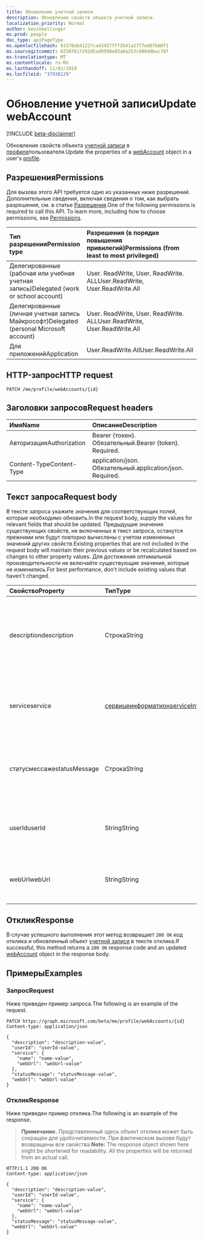 ```yaml
---
title: Обновление учетной записи
description: Обновление свойств объекта учетной записи.
localization_priority: Normal
author: kevinbellinger
ms.prod: people
doc_type: apiPageType
ms.openlocfilehash: 93378ab41227ca43457fff2b41a27f7ed07bb0f1
ms.sourcegitcommit: 62507617292d5ad8598e83a8a253c986d9bac787
ms.translationtype: MT
ms.contentlocale: ru-RU
ms.lasthandoff: 11/02/2019
ms.locfileid: "37938129"
---
```

# <a name="update-webaccount"></a><span data-ttu-id="76613-103">Обновление учетной записи</span><span class="sxs-lookup"><span data-stu-id="76613-103">Update webAccount</span></span>

[!INCLUDE [beta-disclaimer](../../includes/beta-disclaimer.md)]

<span data-ttu-id="76613-104">Обновление свойств объекта [учетной записи](../resources/webaccount.md) в [профиле](../resources/profile.md)пользователя.</span><span class="sxs-lookup"><span data-stu-id="76613-104">Update the properties of a [webAccount](../resources/webaccount.md) object in a user's [profile](../resources/profile.md).</span></span>

## <a name="permissions"></a><span data-ttu-id="76613-105">Разрешения</span><span class="sxs-lookup"><span data-stu-id="76613-105">Permissions</span></span>

<span data-ttu-id="76613-p101">Для вызова этого API требуется одно из указанных ниже разрешений. Дополнительные сведения, включая сведения о том, как выбрать разрешения, см. в статье [Разрешения](/graph/permissions-reference).</span><span class="sxs-lookup"><span data-stu-id="76613-p101">One of the following permissions is required to call this API. To learn more, including how to choose permissions, see [Permissions](/graph/permissions-reference).</span></span>

| <span data-ttu-id="76613-108">Тип разрешения</span><span class="sxs-lookup"><span data-stu-id="76613-108">Permission type</span></span>                        | <span data-ttu-id="76613-109">Разрешения (в порядке повышения привилегий)</span><span class="sxs-lookup"><span data-stu-id="76613-109">Permissions (from least to most privileged)</span></span> |
|:---------------------------------------|:--------------------------------------------|
| <span data-ttu-id="76613-110">Делегированные (рабочая или учебная учетная запись)</span><span class="sxs-lookup"><span data-stu-id="76613-110">Delegated (work or school account)</span></span>     | <span data-ttu-id="76613-111">User. ReadWrite, User. ReadWrite. ALL</span><span class="sxs-lookup"><span data-stu-id="76613-111">User.ReadWrite, User.ReadWrite.All</span></span>          |
| <span data-ttu-id="76613-112">Делегированные (личная учетная запись Майкрософт)</span><span class="sxs-lookup"><span data-stu-id="76613-112">Delegated (personal Microsoft account)</span></span> | <span data-ttu-id="76613-113">User. ReadWrite, User. ReadWrite. ALL</span><span class="sxs-lookup"><span data-stu-id="76613-113">User.ReadWrite, User.ReadWrite.All</span></span>          |
| <span data-ttu-id="76613-114">Для приложений</span><span class="sxs-lookup"><span data-stu-id="76613-114">Application</span></span>                            | <span data-ttu-id="76613-115">User.ReadWrite.All</span><span class="sxs-lookup"><span data-stu-id="76613-115">User.ReadWrite.All</span></span>                          |

## <a name="http-request"></a><span data-ttu-id="76613-116">HTTP-запрос</span><span class="sxs-lookup"><span data-stu-id="76613-116">HTTP request</span></span>

<!-- { "blockType": "ignored" } -->

```http
PATCH /me/profile/webAccounts/{id}
```

## <a name="request-headers"></a><span data-ttu-id="76613-117">Заголовки запросов</span><span class="sxs-lookup"><span data-stu-id="76613-117">Request headers</span></span>

| <span data-ttu-id="76613-118">Имя</span><span class="sxs-lookup"><span data-stu-id="76613-118">Name</span></span>           |<span data-ttu-id="76613-119">Описание</span><span class="sxs-lookup"><span data-stu-id="76613-119">Description</span></span>                  |
|:---------------|:----------------------------|
| <span data-ttu-id="76613-120">Авторизация</span><span class="sxs-lookup"><span data-stu-id="76613-120">Authorization</span></span>  | <span data-ttu-id="76613-p102">Bearer {токен}. Обязательный.</span><span class="sxs-lookup"><span data-stu-id="76613-p102">Bearer {token}. Required.</span></span>   |
| <span data-ttu-id="76613-123">Content-Type</span><span class="sxs-lookup"><span data-stu-id="76613-123">Content-Type</span></span>   | <span data-ttu-id="76613-p103">application/json. Обязательный.</span><span class="sxs-lookup"><span data-stu-id="76613-p103">application/json. Required.</span></span> |


## <a name="request-body"></a><span data-ttu-id="76613-126">Текст запроса</span><span class="sxs-lookup"><span data-stu-id="76613-126">Request body</span></span>

<span data-ttu-id="76613-127">В тексте запроса укажите значения для соответствующих полей, которые необходимо обновить.</span><span class="sxs-lookup"><span data-stu-id="76613-127">In the request body, supply the values for relevant fields that should be updated.</span></span> <span data-ttu-id="76613-128">Предыдущие значения существующих свойств, не включенных в текст запроса, останутся прежними или будут повторно вычислены с учетом измененных значений других свойств.</span><span class="sxs-lookup"><span data-stu-id="76613-128">Existing properties that are not included in the request body will maintain their previous values or be recalculated based on changes to other property values.</span></span> <span data-ttu-id="76613-129">Для достижения оптимальной производительности не включайте существующие значения, которые не изменились.</span><span class="sxs-lookup"><span data-stu-id="76613-129">For best performance, don't include existing values that haven't changed.</span></span>

| <span data-ttu-id="76613-130">Свойство</span><span class="sxs-lookup"><span data-stu-id="76613-130">Property</span></span>     | <span data-ttu-id="76613-131">Тип</span><span class="sxs-lookup"><span data-stu-id="76613-131">Type</span></span>                                                    | <span data-ttu-id="76613-132">Описание</span><span class="sxs-lookup"><span data-stu-id="76613-132">Description</span></span>                                                                                     |
|:-------------|:--------------------------------------------------------|:------------------------------------------------------------------------------------------------|
|<span data-ttu-id="76613-133">description</span><span class="sxs-lookup"><span data-stu-id="76613-133">description</span></span>   |<span data-ttu-id="76613-134">Строка</span><span class="sxs-lookup"><span data-stu-id="76613-134">String</span></span>                                                   | <span data-ttu-id="76613-135">Содержит описание, предоставленное пользователем для учетной записи службы, на которую выполняется ссылка.</span><span class="sxs-lookup"><span data-stu-id="76613-135">Contains the description the user has provided for the account on the service being referenced.</span></span> |
|<span data-ttu-id="76613-136">service</span><span class="sxs-lookup"><span data-stu-id="76613-136">service</span></span>       |[<span data-ttu-id="76613-137">сервицеинформатион</span><span class="sxs-lookup"><span data-stu-id="76613-137">serviceInformation</span></span>](../resources/serviceinformation.md) | <span data-ttu-id="76613-138">Представляет основные описательные данные об облачной службе, предоставленной пользователем.</span><span class="sxs-lookup"><span data-stu-id="76613-138">Represents the basic descriptive data about cloud service provided by a user.</span></span>                   |
|<span data-ttu-id="76613-139">статусмессаже</span><span class="sxs-lookup"><span data-stu-id="76613-139">statusMessage</span></span> |<span data-ttu-id="76613-140">Строка</span><span class="sxs-lookup"><span data-stu-id="76613-140">String</span></span>                                                   | <span data-ttu-id="76613-141">Содержит сообщение о состоянии от облачной службы, если оно предоставлено или синхронизировано.</span><span class="sxs-lookup"><span data-stu-id="76613-141">Contains a status message from the cloud service if provided or synchronized.</span></span>                   |
|<span data-ttu-id="76613-142">userId</span><span class="sxs-lookup"><span data-stu-id="76613-142">userId</span></span>        |<span data-ttu-id="76613-143">String</span><span class="sxs-lookup"><span data-stu-id="76613-143">String</span></span>                                                   | <span data-ttu-id="76613-144">Имя пользователя, отображаемое для учетной записи Account (например, @kevinb).</span><span class="sxs-lookup"><span data-stu-id="76613-144">The user name  displayed for the webaccount (for example, @kevinb).</span></span>                                       |
|<span data-ttu-id="76613-145">webUrl</span><span class="sxs-lookup"><span data-stu-id="76613-145">webUrl</span></span>        |<span data-ttu-id="76613-146">String</span><span class="sxs-lookup"><span data-stu-id="76613-146">String</span></span>                                                   | <span data-ttu-id="76613-147">Содержит ссылку на профиль пользователя в облачной службе, если она существует.</span><span class="sxs-lookup"><span data-stu-id="76613-147">Contains a link to the users profile on the cloud service if one exists.</span></span>                        |

## <a name="response"></a><span data-ttu-id="76613-148">Отклик</span><span class="sxs-lookup"><span data-stu-id="76613-148">Response</span></span>

<span data-ttu-id="76613-149">В случае успешного выполнения этот метод возвращает `200 OK` код отклика и обновленный объект [учетной записи](../resources/webaccount.md) в тексте отклика.</span><span class="sxs-lookup"><span data-stu-id="76613-149">If successful, this method returns a `200 OK` response code and an updated [webAccount](../resources/webaccount.md) object in the response body.</span></span>

## <a name="examples"></a><span data-ttu-id="76613-150">Примеры</span><span class="sxs-lookup"><span data-stu-id="76613-150">Examples</span></span>

### <a name="request"></a><span data-ttu-id="76613-151">Запрос</span><span class="sxs-lookup"><span data-stu-id="76613-151">Request</span></span>

<span data-ttu-id="76613-152">Ниже приведен пример запроса.</span><span class="sxs-lookup"><span data-stu-id="76613-152">The following is an example of the request.</span></span>
<!-- {
  "blockType": "request",
  "name": "update_webaccount"
}-->

```http
PATCH https://graph.microsoft.com/beta/me/profile/webAccounts/{id}
Content-type: application/json

{
  "description": "description-value",
  "userId": "userId-value",
  "service": {
    "name": "name-value",
    "webUrl": "webUrl-value"
  },
  "statusMessage": "statusMessage-value",
  "webUrl": "webUrl-value"
}
```

### <a name="response"></a><span data-ttu-id="76613-153">Отклик</span><span class="sxs-lookup"><span data-stu-id="76613-153">Response</span></span>

<span data-ttu-id="76613-154">Ниже приведен пример отклика.</span><span class="sxs-lookup"><span data-stu-id="76613-154">The following is an example of the response.</span></span>

> <span data-ttu-id="76613-p105">**Примечание.** Представленный здесь объект отклика может быть сокращен для удобочитаемости. При фактическом вызове будут возвращены все свойства.</span><span class="sxs-lookup"><span data-stu-id="76613-p105">**Note:** The response object shown here might be shortened for readability. All the properties will be returned from an actual call.</span></span>

<!-- {
  "blockType": "response",
  "truncated": true,
  "@odata.type": "microsoft.graph.webAccount"
} -->

```http
HTTP/1.1 200 OK
Content-type: application/json

{
  "description": "description-value",
  "userId": "userId-value",
  "service": {
    "name": "name-value",
    "webUrl": "webUrl-value"
  },
  "statusMessage": "statusMessage-value",
  "webUrl": "webUrl-value"
}
```

<!-- uuid: 16cd6b66-4b1a-43a1-adaf-3a886856ed98
2019-02-04 14:57:30 UTC -->
<!-- {
  "type": "#page.annotation",
  "description": "Update webaccount",
  "keywords": "",
  "section": "documentation",
  "tocPath": ""
}-->
